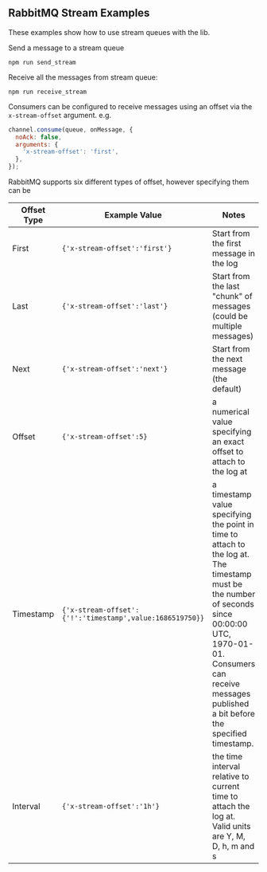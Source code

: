 ## RabbitMQ Stream Examples

These examples show how to use stream queues with the lib.

Send a message to a stream queue

```
npm run send_stream
```

Receive all the messages from stream queue:

```
npm run receive_stream
```

Consumers can be configured to receive messages using an offset via the `x-stream-offset` argument. e.g.

```js
channel.consume(queue, onMessage, {
  noAck: false,
  arguments: {
    'x-stream-offset': 'first',
  },
});
```

RabbitMQ supports six different types of offset, however specifying them can be

| Offset Type | Example Value                                            | Notes                                                                                                                                                                                                                              |
| ----------- | -------------------------------------------------------- | ---------------------------------------------------------------------------------------------------------------------------------------------------------------------------------------------------------------------------------- |
| First       | `{'x-stream-offset':'first'}`                            | Start from the first message in the log                                                                                                                                                                                            |
| Last        | `{'x-stream-offset':'last'}`                             | Start from the last "chunk" of messages (could be multiple messages)                                                                                                                                                               |
| Next        | `{'x-stream-offset':'next'}`                             | Start from the next message (the default)                                                                                                                                                                                          |
| Offset      | `{'x-stream-offset':5}`                                  | a numerical value specifying an exact offset to attach to the log at                                                                                                                                                               |
| Timestamp   | `{'x-stream-offset':{'!':'timestamp',value:1686519750}}` | a timestamp value specifying the point in time to attach to the log at. The timestamp must be the number of seconds since 00:00:00 UTC, 1970-01-01. Consumers can receive messages published a bit before the specified timestamp. |
| Interval    | `{'x-stream-offset':'1h'}`                               | the time interval relative to current time to attach the log at. Valid units are Y, M, D, h, m and s                                                                                                                               |
